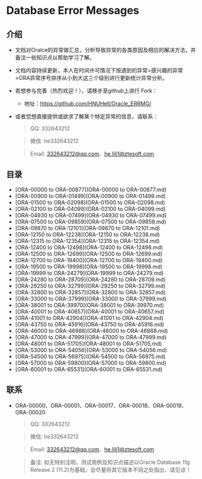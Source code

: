 # Database Error Messages

## 介绍
- 文档对Oralce的异常做汇总，分析导致异常的各类原因及相应的解决方法，并备注一些知识点以帮助学习了解。
- 文档内容持续更新，本人在时间许可情况下按遇到的异常>感兴趣的异常>ORA异常序号排序从小到大这三个级别进行更新统计异常分析。
- 若想参与完善（热烈欢迎！），请移步至github上进行 Fork：
	- 地址：<https://github.com/HNUHell/Oracle_ERRMG/>
- 或者您想直接提供或欲求了解某个特定异常的信息，请联系：

	> QQ: 332643212
	
	> 微信: he332643212
	
	> Email: 332643212@qq.com、he.lili1@ztesoft.com

## 目录

- [ORA-00000 to ORA-00877](ORA-00000 to ORA-00877.md)
- [ORA-00900 to ORA-01499](ORA-00900 to ORA-01499.md)
- [ORA-01500 to ORA-02098](ORA-01500 to ORA-02098.md)
- [ORA-02100 to ORA-04099](ORA-02100 to ORA-04099.md)
- [ORA-04930 to ORA-07499](ORA-04930 to ORA-07499.md)
- [ORA-07500 to ORA-09859](ORA-07500 to ORA-09859.md)
- [ORA-09870 to ORA-12101](ORA-09870 to ORA-12101.md)
- [ORA-12150 to ORA-12238](ORA-12150 to ORA-12238.md)
- [ORA-12315 to ORA-12354](ORA-12315 to ORA-12354.md)
- [ORA-12400 to ORA-12498](ORA-12400 to ORA-12498.md)
- [ORA-12500 to ORA-12699](ORA-12500 to ORA-12699.md)
- [ORA-12700 to ORA-19400](ORA-12700 to ORA-19400.md)
- [ORA-19500 to ORA-19998](ORA-19500 to ORA-19998.md)
- [ORA-19999 to ORA-24279](ORA-19999 to ORA-24279.md)
- [ORA-24280 to ORA-28709](ORA-24280 to ORA-28709.md)
- [ORA-29250 to ORA-32799](ORA-29250 to ORA-32799.md)
- [ORA-32800 to ORA-32857](ORA-32800 to ORA-32857.md)
- [ORA-33000 to ORA-37999](ORA-33000 to ORA-37999.md)
- [ORA-38001 to ORA-39970](ORA-38001 to ORA-39970.md)
- [ORA-40001 to ORA-40657](ORA-40001 to ORA-40657.md)
- [ORA-41001 to ORA-42904](ORA-41001 to ORA-42904.md)
- [ORA-43750 to ORA-45916](ORA-43750 to ORA-45916.md)
- [ORA-46000 to ORA-46988](ORA-46000 to ORA-46988.md)
- [ORA-47000 to ORA-47999](ORA-47000 to ORA-47999.md)
- [ORA-48001 to ORA-51705](ORA-48001 to ORA-51705.md)
- [ORA-53000 to ORA-54056](ORA-53000 to ORA-54056.md)
- [ORA-54500 to ORA-56975](ORA-54500 to ORA-56975.md)
- [ORA-57000 to ORA-59800](ORA-57000 to ORA-59800.md)
- [ORA-60001 to ORA-65531](ORA-60001 to ORA-65531.md)


## 联系

- ORA-00000、ORA-00001、ORA-00017、ORA-00018、ORA-00019、ORA-00020
	
	> QQ: 332643212
	
	> 微信: he332643212
	
	> Email: 332643212@qq.com、he.lili1@ztesoft.com
	
	> 备注: 如无特别注明，测试用例及知识点描述以Oracle Database 11g Release 2 (11.2)为基础，会尽量将其它版本不同之处指出，请见谅！
	
